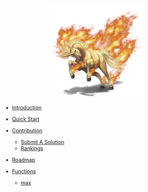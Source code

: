 <!-- docs/_sidebar.md -->

<p align="center">
  <img src="/logo.png" width="50%">
</p>

* [Introduction](/introduction.md)
* [Quick Start](/quick-start.md)
* [Contribution](contributors.md)
    * [Submit A Solution](submit-a-solution.md)
    * [Rankings ](rankings.md)
* [Roadmap](roadmap.md)

* [Functions](functions.md)
    * [max](functions.md#max)
